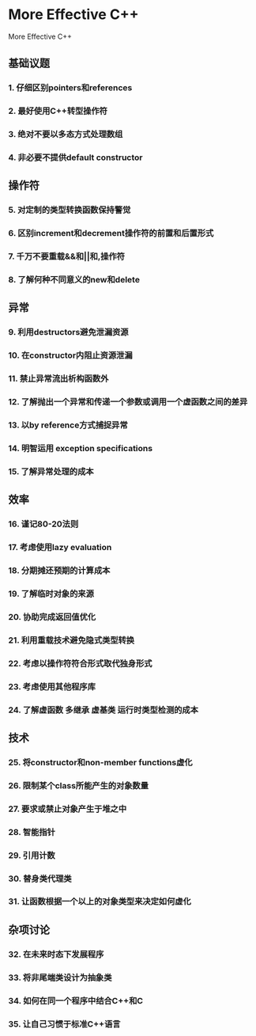 # More Effective C++

More Effective C++

## 基础议题

### 1. 仔细区别pointers和references

### 2. 最好使用C++转型操作符

### 3. 绝对不要以多态方式处理数组

### 4. 非必要不提供default constructor

## 操作符

### 5. 对定制的类型转换函数保持警觉

### 6. 区别increment和decrement操作符的前置和后置形式

### 7. 千万不要重载&&和||和,操作符

### 8. 了解何种不同意义的new和delete

## 异常

### 9. 利用destructors避免泄漏资源

### 10. 在constructor内阻止资源泄漏

### 11. 禁止异常流出析构函数外

### 12. 了解抛出一个异常和传递一个参数或调用一个虚函数之间的差异

### 13. 以by reference方式捕捉异常

### 14. 明智运用 exception specifications

### 15. 了解异常处理的成本

## 效率

### 16. 谨记80-20法则

### 17. 考虑使用lazy evaluation

### 18. 分期摊还预期的计算成本

### 19. 了解临时对象的来源

### 20. 协助完成返回值优化

### 21. 利用重载技术避免隐式类型转换

### 22. 考虑以操作符符合形式取代独身形式

### 23. 考虑使用其他程序库

### 24. 了解虚函数 多继承 虚基类 运行时类型检测的成本

## 技术

### 25. 将constructor和non-member functions虚化

### 26. 限制某个class所能产生的对象数量

### 27. 要求或禁止对象产生于堆之中

### 28. 智能指针

### 29. 引用计数

### 30. 替身类代理类

### 31. 让函数根据一个以上的对象类型来决定如何虚化

## 杂项讨论

### 32. 在未来时态下发展程序

### 33. 将非尾端类设计为抽象类

### 34. 如何在同一个程序中结合C++和C

### 35. 让自己习惯于标准C++语言
